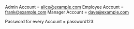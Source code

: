 Admin Account = alice@example.com
Employee Account = frank@example.com
Manager Account = dave@example.com

Password for every Account = password123

